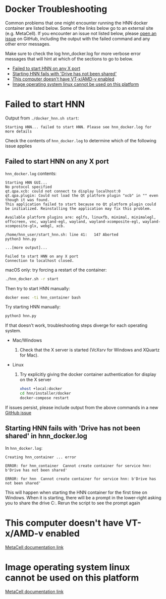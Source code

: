 # Docker Troubleshooting

Common problems that one might encounter running the HNN docker container are listed below. Some of the links below go to an external site (e.g. MetaCell). If you encounter an issue not listed below, please [open an issue](https://github.com/jonescompneurolab/hnn/issues) on GitHub, including the output with the failed command and any other error messages.

Make sure to check the log hnn_docker.log for more verbose error messages that will hint at which of the sections to go to below.

* [Failed to start HNN on any X port](#xdisplay)
* [Starting HNN fails with 'Drive has not been shared'](#shared)
* [This computer doesn't have VT-x/AMD-v enabled](#vtx)
* [Image operating system linux cannot be used on this platform](#image)

# Failed to start HNN

Output from `./docker_hnn.sh start`:

```none
Starting HNN... failed to start HNN. Please see hnn_docker.log for more details
```

Check the contents of `hnn_docker.log` to determine which of the following issue applies

<a name="xdisplay"/>

## Failed to start HNN on any X port

`hnn_docker.log` contents:
```none
Starting HNN GUI...
No protocol specified
qt.qpa.xcb: could not connect to display localhost:0
qt.qpa.plugin: Could not load the Qt platform plugin "xcb" in "" even though it was found.
This application failed to start because no Qt platform plugin could be initialized. Reinstalling the application may fix this problem.

Available platform plugins are: eglfs, linuxfb, minimal, minimalegl, offscreen, vnc, wayland-egl, wayland, wayland-xcomposite-egl, wayland-xcomposite-glx, webgl, xcb.

/home/hnn_user/start_hnn.sh: line 41:   147 Aborted                 python3 hnn.py

...[more output]...

Failed to start HNN on any X port
Connection to localhost closed.
```

macOS only: try forcing a restart of the container:

```bash
./hnn_docker.sh -r start
```

Then try to start HNN manually: 
```bash
docker exec -ti hnn_container bash
```

Try starting HNN manually:

```bash
python3 hnn.py
```

If that doesn't work, troubleshooting steps diverge for each operating system.

* Mac/Windows

    1. Check that the X server is started (VcXsrv for Windows and XQuartz for Mac).

* Linux

    1. Try explicitly giving the docker container authentication for display on the X server

        ```bash
        xhost +local:docker
        cd hnn/installer/docker
        docker-compose restart
        ```

If issues persist, please include output from the above commands in a new [GitHub issue](https://github.com/jonescompneurolab/hnn/issues)

<a name="shared"/>

## Starting HNN fails with 'Drive has not been shared' in hnn_docker.log

In `hnn_docker.log`:

```node
Creating hnn_container ... error

ERROR: for hnn_container  Cannot create container for service hnn: b'Drive has not been shared'

ERROR: for hnn  Cannot create container for service hnn: b'Drive has not been shared'
```
This will happen when starting the HNN container for the first time on Windows. When it is starting, there will be a prompt in the lower-right asking you to share the drive C:. Rerun the script to see the prompt again

<a name="vtx"/>

# This computer doesn't have VT-x/AMD-v enabled

[MetaCell documentation link](https://github.com/MetaCell/NetPyNE-UI/wiki/Docker-installation#problem-this-computer-doesnt-have-vt-xamd-v-enabled)

<a name="image"/>

# Image operating system linux cannot be used on this platform

[MetaCell documentation link](https://github.com/MetaCell/NetPyNE-UI/wiki/Docker-installation#problem-image-operating-system-linux-cannot-be-used-on-this-platform)
